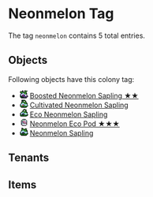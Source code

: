 # Neonmelon Tag

The tag `neonmelon` contains 5 total entries.

## Objects

Following objects have this colony tag:

- <img src="https://raw.githubusercontent.com/Ceterai/Enternia/main/objects/farmables/alta/ground/produce/oculemon/boosted/icon.png" alt="Boosted Neonmelon Sapling ★★ icon" loading="lazy" height="16px" width="auto" /> [Boosted Neonmelon Sapling ★★](https://ceterai.github.io/MyEnternia/Wiki/BoostedNeonmelonSapling)
- <img src="https://raw.githubusercontent.com/Ceterai/Enternia/main/objects/farmables/alta/ground/produce/oculemon/cultivated/icon.png" alt="Cultivated Neonmelon Sapling icon" loading="lazy" height="16px" width="auto" /> [Cultivated Neonmelon Sapling](https://ceterai.github.io/MyEnternia/Wiki/CultivatedNeonmelonSapling)
- <img src="https://raw.githubusercontent.com/Ceterai/Enternia/main/objects/farmables/alta/ground/produce/oculemon/eco/icon.png" alt="Eco Neonmelon Sapling icon" loading="lazy" height="16px" width="auto" /> [Eco Neonmelon Sapling](https://ceterai.github.io/MyEnternia/Wiki/EcoNeonmelonSapling)
- <img src="https://raw.githubusercontent.com/Ceterai/Enternia/main/objects/farmables/alta/ground/produce/neonmelon/pod/icon.png" alt="Neonmelon Eco Pod ★★★ icon" loading="lazy" height="16px" width="auto" /> [Neonmelon Eco Pod ★★★](https://ceterai.github.io/MyEnternia/Wiki/NeonmelonEcoPod)
- <img src="https://raw.githubusercontent.com/Ceterai/Enternia/main/objects/farmables/alta/ground/produce/oculemon/sapling/icon.png" alt="Neonmelon Sapling icon" loading="lazy" height="16px" width="auto" /> [Neonmelon Sapling](https://ceterai.github.io/MyEnternia/Wiki/NeonmelonSapling)

## Tenants

## Items
